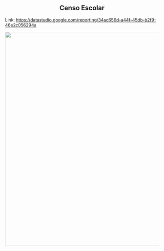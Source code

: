 <span align="center">

##  Censo Escolar 

</span>

Link: https://datastudio.google.com/reporting/34ac656d-a44f-45db-b2f9-46e2c056294a

<div align="center">
<img src="https://desblogada.files.wordpress.com/2021/05/kaka-cordovil-java-developer-2.gif" width="700px" />
</div>
